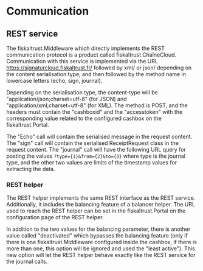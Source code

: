 # Communication

## REST service

The fiskaltrust.Middleware which directly implements the REST communication protocol is a product called fiskaltrust.ChaîneCloud. Communication with this service is implemented via the URL <https://signaturcloud.fiskaltrust.fr/> followed by xml/ or json/ depending on the content serialisation type, and then followed by the method name in lowercase letters (echo, sign, journal).

Depending on the serialisation type, the content-type will be "application/json;charset=utf-8" (for JSON) and "application/xml;charset=utf-8" (for XML). The method is POST, and the headers must contain the "cashboxid" and the "accesstoken" with the corresponding value related to the configured cashbox on the fiskaltrust.Portal.

The "Echo" call will contain the serialised message in the request content. The "sign" call will contain the serialised ReceiptRequest class in the request content. The "journal" call will have the following URL query for posting the values `?type={1}&from={2}&to={3}` where type is the journal type, and the other two values are limits of the timestamp values for extracting the data.

### REST helper

The REST helper implements the same REST interface as the REST service. Additionally, it includes the balancing feature of a balancer helper. The URL used to reach the REST helper can be set in the fiskaltrust.Portal on the configuration page of the REST helper.

In addition to the two values for the balancing parameter, there is another value called "deactivated" which bypasses the balancing feature (only if there is one fiskaltrust.Middleware configured inside the cashbox, if there is more than one, this option will be ignored and used the "least active"). This new option will let the REST helper behave exactly like the REST service for the journal calls.
